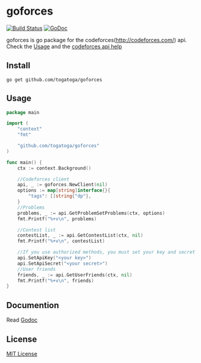 # goforces

[![Build Status](https://travis-ci.org/togatoga/goforces.svg?branch=master)](https://travis-ci.org/togatoga/goforces) [![GoDoc](https://godoc.org/github.com/togatoga/goforces?status.svg)](https://godoc.org/github.com/togatoga/goforces)

goforces is go package for the codeforces(<http://codeforces.com/>) api. Check the [Usage](#usage) and the [codeforces api help](http://codeforces.com/api/help)

## Install

```
go get github.com/togatoga/goforces
```

## Usage

```go
package main

import (
    "context"
    "fmt"

    "github.com/togatoga/goforces"
)

func main() {
    ctx := context.Background()

    //Codeforces client
    api, _ := goforces.NewClient(nil)
    options := map[string]interface{}{
        "tags": []string{"dp"},
    }
    //Problems
    problems, _ := api.GetProblemSetProblems(ctx, options)
    fmt.Printf("%+v\n", problems)

    //Contest list
    contestList, _ := api.GetContestList(ctx, nil)
    fmt.Printf("%+v\n", contestList)

    //If you use authorized methods, you must set your key and secret
    api.SetApiKey("<your key>")
    api.SetApiSecret("<your secret>")
    //User friends
    friends, _ := api.GetUserFriends(ctx, nil)
    fmt.Printf("%+v\n", friends)
}
```

## Documention

Read [Godoc](https://godoc.org/github.com/togatoga/goforces)

## License

[MIT License](LICENSE)

